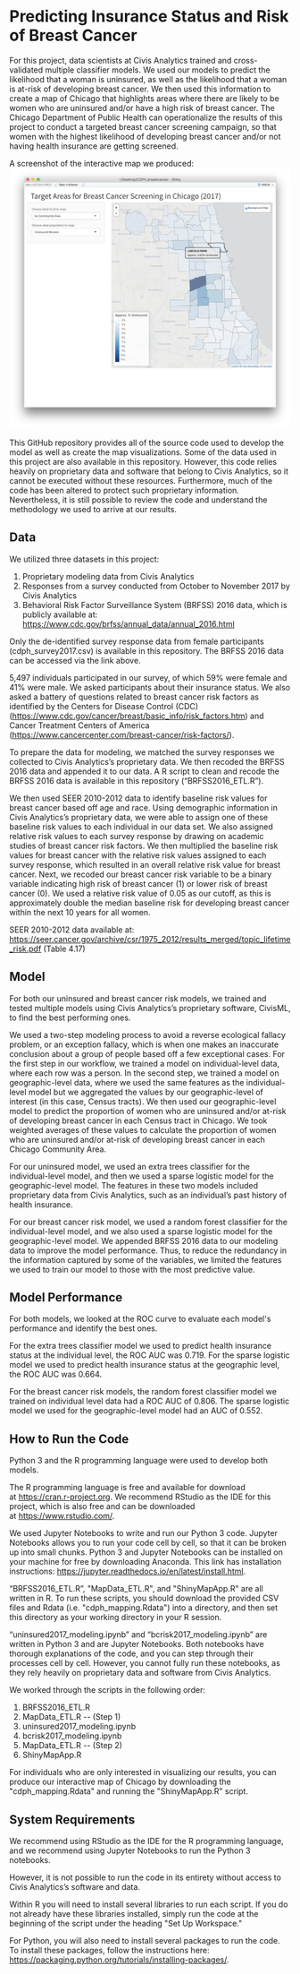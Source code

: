 # Predicting Insurance Status and Risk of Breast Cancer
For this project, data scientists at Civis Analytics trained and cross-validated multiple classifier models. We used our models to predict the likelihood that a woman is uninsured, as well as the likelihood that a woman is at-risk of developing breast cancer. We then used this information to create a map of Chicago that highlights areas where there are likely to be women who are uninsured and/or have a high risk of breast cancer. The Chicago Department of Public Health can operationalize the results of this project to conduct a targeted breast cancer screening campaign, so that women with the highest likelihood of developing breast cancer and/or not having health insurance are getting screened.

A screenshot of the interactive map we produced:
![alt text](https://raw.githubusercontent.com/cwang23/CDPH-Breast-Cancer-Project/master/screenshot_ShinyAppMap.png)


This GitHub repository provides all of the source code used to develop the model as well as create the map visualizations. Some of the data used in this project are also available in this repository. However, this code relies heavily on proprietary data and software that belong to Civis Analytics, so it cannot be executed without these resources. Furthermore, much of the code has been altered to protect such proprietary information. Nevertheless, it is still possible to review the code and understand the methodology we used to arrive at our results. 

## Data 
We utilized three datasets in this project:
1. Proprietary modeling data from Civis Analytics
2. Responses from a survey conducted from October to November 2017 by Civis Analytics
3. Behavioral Risk Factor Surveillance System (BRFSS) 2016 data, which is publicly available at: https://www.cdc.gov/brfss/annual_data/annual_2016.html

Only the de-identified survey response data from female participants (cdph_survey2017.csv) is available in this repository. The BRFSS 2016 data can be accessed via the link above. 

5,497 individuals participated in our survey, of which 59% were female and 41% were male. We asked participants about their insurance status. We also asked a battery of questions related to breast cancer risk factors as identified by the Centers for Disease Control (CDC) (https://www.cdc.gov/cancer/breast/basic_info/risk_factors.htm) and Cancer Treatment Centers of America (https://www.cancercenter.com/breast-cancer/risk-factors/). 

To prepare the data for modeling, we matched the survey responses we collected to Civis Analytics’s proprietary data. We then recoded the BRFSS 2016 data and appended it to our data. A R script to clean and recode the BRFSS 2016 data is available in this repository (“BRFSS2016_ETL.R”). 

We then used SEER 2010-2012 data to identify baseline risk values for breast cancer based off age and race. Using demographic information in Civis Analytics’s proprietary data, we were able to assign one of these baseline risk values to each individual in our data set. We also assigned relative risk values to each survey response by drawing on academic studies of breast cancer risk factors. We then multiplied the baseline risk values for breast cancer with the relative risk values assigned to each survey response, which resulted in an overall relative risk value for breast cancer. Next, we recoded our breast cancer risk variable to be a binary variable indicating high risk of breast cancer (1) or lower risk of breast cancer (0). We used a relative risk value of 0.05 as our cutoff, as this is approximately double the median baseline risk for developing breast cancer within the next 10 years for all women.

SEER 2010-2012 data available at: https://seer.cancer.gov/archive/csr/1975_2012/results_merged/topic_lifetime_risk.pdf (Table 4.17)

## Model
For both our uninsured and breast cancer risk models, we trained and tested multiple models using Civis Analytics’s proprietary software, CivisML, to find the best performing ones.

We used a two-step modeling process to avoid a reverse ecological fallacy problem, or an exception fallacy, which is when one makes an inaccurate conclusion about a group of people based off a few exceptional cases. For the first step in our workflow, we trained a model on individual-level data, where each row was a person. In the second step, we trained a model on geographic-level data, where we used the same features as the individual-level model but we aggregated the values by our geographic-level of interest (in this case, Census tracts). We then used our geographic-level model to predict the proportion of women who are uninsured and/or at-risk of developing breast cancer in each Census tract in Chicago. We took weighted averages of these values to calculate the proportion of women who are uninsured and/or at-risk of developing breast cancer in each Chicago Community Area. 

For our uninsured model, we used an extra trees classifier for the individual-level model, and then we used a sparse logistic model for the geographic-level model. The features in these two models included proprietary data from Civis Analytics, such as an individual’s past history of health insurance.

For our breast cancer risk model, we used a random forest classifier for the individual-level model, and we also used a sparse logistic model for the geographic-level model. We appended BRFSS 2016 data to our modeling data to improve the model performance. Thus, to reduce the redundancy in the information captured by some of the variables, we limited the features we used to train our model to those with the most predictive value. 


## Model Performance
For both models, we looked at the ROC curve to evaluate each model's performance and identify the best ones.

For the extra trees classifier model we used to predict health insurance status at the individual level, the ROC AUC was 0.719. For the sparse logistic model we used to predict health insurance status at the geographic level, the ROC AUC was 0.664.

For the breast cancer risk models, the random forest classifier model we trained on individual level data had a ROC AUC of 0.806. The sparse logistic model we used for the geographic-level model had an AUC of 0.552.


## How to Run the Code
Python 3 and the R programming language were used to develop both models.

The R programming language is free and available for download at https://cran.r-project.org. We recommend RStudio as the IDE for this project, which is also free and can be downloaded at https://www.rstudio.com/.

We used Jupyter Notebooks to write and run our Python 3 code. Jupyter Notebooks allows you to run your code cell by cell, so that it can be broken up into small chunks. Python 3 and Jupyter Notebooks can be installed on your machine for free by downloading Anaconda. This link has installation instructions: https://jupyter.readthedocs.io/en/latest/install.html. 

“BRFSS2016_ETL.R”, "MapData_ETL.R", and "ShinyMapApp.R" are all written in R. To run these scripts, you should download the provided CSV files and Rdata (i.e. "cdph_mapping.Rdata") into a directory, and then set this directory as your working directory in your R session.

“uninsured2017_modeling.ipynb” and “bcrisk2017_modeling.ipynb” are written in Python 3 and are Jupyter Notebooks. Both notebooks have thorough explanations of the code, and you can step through their processes cell by cell. However, you cannot fully run these notebooks, as they rely heavily on proprietary data and software from Civis Analytics. 

We worked through the scripts in the following order:
1) BRFSS2016_ETL.R
2) MapData_ETL.R -- (Step 1)
3) uninsured2017_modeling.ipynb
4) bcrisk2017_modeling.ipynb
5) MapData_ETL.R -- (Step 2)
6) ShinyMapApp.R

For individuals who are only interested in visualizing our results, you can produce our interactive map of Chicago by downloading the "cdph_mapping.Rdata" and running the "ShinyMapApp.R" script.


## System Requirements
We recommend using RStudio as the IDE for the R programming language, and we recommend using Jupyter Notebooks to run the Python 3 notebooks. 

However, it is not possible to run the code in its entirety without access to Civis Analytics’s software and data.  

Within R you will need to install several libraries to run each script. If you do not already have these libraries installed, simply run the code at the beginning of the script under the heading "Set Up Workspace." 

For Python, you will also need to install several packages to run the code. To install these packages, follow the instructions here: https://packaging.python.org/tutorials/installing-packages/.
